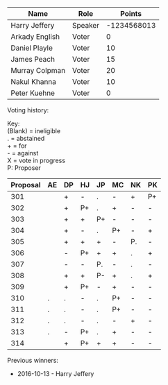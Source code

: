 Name | Role | Points
---|---|---
Harry Jeffery |	Speaker |	-1234568013
Arkady English | Voter | 0
Daniel Playle | Voter | 10
James Peach | Voter | 15
Murray Colpman	| Voter |	20
Nakul Khanna	| Voter	| 10
Peter Kuehne | Voter | 0

Voting history:

Key:  
(Blank) = ineligible  
. = abstained  
\+ = for  
\- = against  
X = vote in progress  
P: Proposer

**Proposal** | AE | DP | HJ | JP | MC | NK | PK
---|---|---|---|---|---|---|---
301|  | +| -| .| -| +|P+
302|  | +|P+| .| +| -|-
303|  | +| +|P+| -| -|-
304|  | +| -| .|P+| -|+
305|  | +| +| +| -|P.|-
306|  | -|P+| +| +| .|+
307|  | -| -|P.| -| .|-
308|  | +| +|P-| +| .|+
309|  | +|P+| -| +| -|-
310| .| .| -| .|P+| -|-
311| .| .| -| .|P+| -|-
312| .| .| -| .| -| +|-
313| .| -|P+| .| +| -|-
314|  | +|P+| +| +| -|-

Previous winners:

* 2016-10-13 - Harry Jeffery
